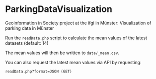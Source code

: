 # ParkingDataVisualization
Geoinformation in Society project at the ifgi in Münster: Visualization of parking data in Münster

Run the `readData.php` script to calculate the mean values of the latest datasets (default: 14)

The mean values will then be written to `data/_mean.csv`.

You can also request the latest mean values via API by requesting:

`readData.php?format=JSON (GET)`

